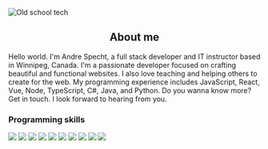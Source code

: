 ![Old school tech](assets/vintage.jpg "Old school tech")

<div align="center"><h2>About me</h2></div>

Hello world. I'm Andre Specht, a full stack developer and IT instructor based
in Winnipeg, Canada. I'm a passionate developer focused on crafting beautiful
and functional websites. I also love teaching and helping others to create for
the web. My programming experience includes JavaScript, React, Vue, Node,
TypeScript, C#, Java, and Python. Do you wanna know more? Get in touch. I look
forward to hearing from you.

### Programming skills

![](https://img.shields.io/badge/code-javascript-informational?style=for-the-badge&logo=javascript&logoColor=white&color=86ca00)
![](https://img.shields.io/badge/code-react-informational?style=for-the-badge&logo=react&logoColor=white&color=86ca00)
![](https://img.shields.io/badge/code-node-informational?style=for-the-badge&logo=javascript&logoColor=white&color=86ca00)
![](https://img.shields.io/badge/code-c%23-informational?style=for-the-badge&logo=csharp&logoColor=white&color=86ca00)
![](https://img.shields.io/badge/code-java-informational?style=for-the-badge&logo=java&logoColor=white&color=86ca00)
![](https://img.shields.io/badge/code-python-informational?style=for-the-badge&logo=python&logoColor=white&color=86ca00)
![](https://img.shields.io/badge/web-html-informational?style=for-the-badge&logo=html5&logoColor=white&color=86ca00)
![](https://img.shields.io/badge/web-css-informational?style=for-the-badge&logo=css3&logoColor=white&color=86ca00)
![](https://img.shields.io/badge/db-mysql-informational?style=for-the-badge&logo=mysql&logoColor=white&color=86ca00)
![](https://img.shields.io/badge/db-firebase-informational?style=for-the-badge&logo=firebase&logoColor=white&color=86ca00)